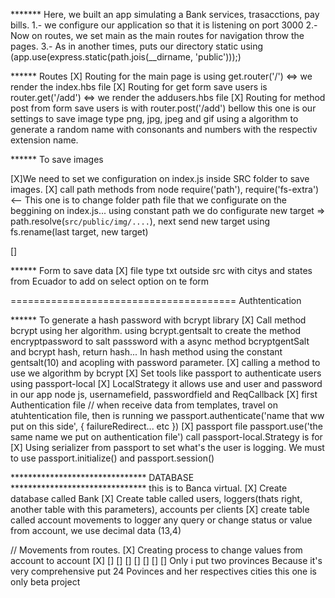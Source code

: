 ******* Here, we built an app simulating a Bank services, trasacctions, pay bills.
1.-  we configure our application so that it is listening on port 3000
2.-  Now on routes, we set main as the main routes for navigation throw the pages.
3.-  As in another times, puts our directory static using (app.use(express.static(path.jois(__dirname, 'public')));)


****** Routes
[X] Routing for the main page is using get.router('/') <=> we render the index.hbs file
[X] Routing for get form save users is router.get('/add') <=> we render the addusers.hbs file
[X] Routing for method post from form save users is with router.post('/add') bellow this one is
    our settings to save image type png, jpg, jpeg and gif using a algorithm to generate a random name
    with consonants and numbers with the respectiv extension name.






****** To save images

[X]We need to set we configuration on index.js inside SRC folder to save images.
[X] call path methods from node require('path'), require('fs-extra') <-- This one is to change
    folder path file that we configurate on the beggining on index.js...
    using constant path we do configurate new target => path.resolve(`src/public/img/....`), next send new target using  fs.rename(last target, new target)

[]


****** Form to save data
[X] file type txt outside src with citys and states from Ecuador to add on select option on te form


======================================= Authtentication

****** To generate a hash password with bcrypt library
[X] Call method bcrypt using her algorithm. using bcrypt.gentsalt to create the method encryptpassword    to salt passsword with a async method bcryptgentSalt and bcrypt hash, return hash... In hash method using the constant gentsalt(10) and acopling with password parameter.
[X] calling a method to use we algorithm by bcrypt
[X] Set tools like passport to authenticate users using passport-local
[X] LocalStrategy it allows use and user and password in our app node js, usernamefield, passwordfield and ReqCallback
[X] first Authentication file // when receive data from templates, travel on atuhtentication file, then is running we passport.authenticate('name that ww put on this side', {
    failureRedirect... etc
})
[X] passport file passport.use('the same name we put on authentication file')
    call passport-local.Strategy is for 
[X] Using serializer from passport to set what's the user is logging. We must to use passport.initialize() and passport.session()




******************************* DATABASE
******************************* this is to Banca virtual.
[X] Create database called Bank
[X] Create table called users, loggers(thats right, another table with this parameters), accounts per clients
[X] create table called account movements to logger any query or change status or value from account, we use decimal data (13,4)
    


// Movements from routes.
[X] Creating process to change values from account to account
[X]
[]
[]
[]
[]
[]
[]
[]
Only i put two provinces Because it's very comprehensive put 24 Povinces and her respectives cities
this one is only beta project